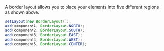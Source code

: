 A border layout allows you to place your elements into five different regions as shown above. 

```java
setLayout(new BorderLayout());
add(component1, BorderLayout.NORTH);
add(component2, BorderLayout.SOUTH);
add(component3, BorderLayout.EAST);
add(component4, BorderLayout.WEST);
add(component5, BorderLayout.CENTER);
```
